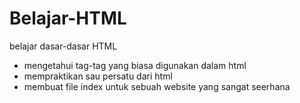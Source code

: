 # Belajar-HTML
belajar dasar-dasar HTML
* mengetahui tag-tag yang biasa digunakan dalam html
* mempraktikan sau persatu dari html
* membuat file index untuk sebuah website yang sangat seerhana
